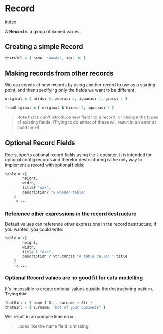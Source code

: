 # Record

[index](./README.md)

A **Record** is a group of named values. 

## Creating a simple Record

```coffeescript
thatGirl = { name: "Renée", age: 30 }
```

## Making records from other records
We can construct new records by using another record to use as a starting point, and then specifying only the fields we want to be different.
```coffeescript
original = { birds: 5, zebras: 2, iguanas: 7, goats: 1 }

fromOriginal = { original & birds: 4, iguanas: 3 }
```

> Note that `&` can't introduce new fields to a record, or change the types of existing fields. (Trying to do either of these will result in an error at build time!)

## Optional Record Fields
Roc supports optional record fields using the `?` operator. It is intended for optional config records and therefor destructuring is the only way to implement a record with optional fields:

```coffeescript
table = \{ 
        height, 
        width, 
        title? "oak", 
        description? "a wooden table" 
    }
    -> ...
```

### Reference other expressions in the record destructure
Default values can reference other expressions in the record destructure; if you wanted, you could write:

```coffeescript
table = \{ 
        height, 
        width, 
        title ? "oak", 
        description ? Str.concat "A table called " title
    }
    -> ...
```

### Optional Record values are no good fit for data modelling

It's impossible to create optional values outside the destructuring pattern. Trying this:

```coffeescript
thatGirl : { name ? Str, surname : Str }
thatGirl = { surname: "not of your business" }
```

Will result in an compile time error:
> Looks like the name field is missing.